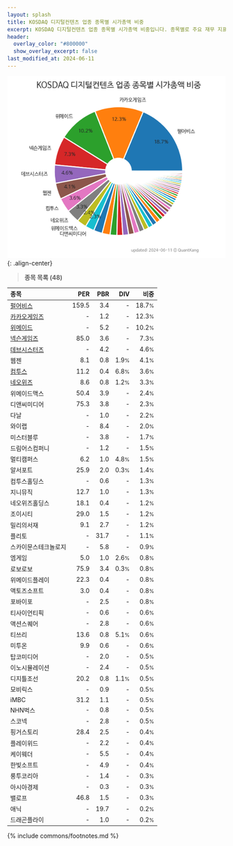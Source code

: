 ```yaml
---
layout: splash
title: KOSDAQ 디지털컨텐츠 업종 종목별 시가총액 비중
excerpt: KOSDAQ 디지털컨텐츠 업종 종목별 시가총액 비중입니다. 종목별로 주요 재무 지표를 함께 표시합니다.
header:
  overlay_color: "#800000"
  show_overlay_excerpt: false
last_modified_at: 2024-06-11
---
```



![KOSDAQ 디지털컨텐츠 업종 종목별 시가총액 비중](/stats/sector/images/kosdaq_업종_디지털컨텐츠_종목.png){: .align-center}


> **종목 목록 (48)**<a id="list"></a>

| **종목** | **PER** | **PBR** | **DIV** | **비중** |
| :------- | ------: | ------: | ------: | -------: |
| [펄어비스](/263750/) | 159.5 | 3.4 | - | 18.7<small>%</small> |
| [카카오게임즈](/293490/) | - | 1.2 | - | 12.3<small>%</small> |
| [위메이드](/112040/) | - | 5.2 | - | 10.2<small>%</small> |
| [넥슨게임즈](/225570/) | 85.0 | 3.6 | - | 7.3<small>%</small> |
| [데브시스터즈](/194480/) | - | 4.2 | - | 4.6<small>%</small> |
| 웹젠 | 8.1 | 0.8 | 1.9<small>%</small> | 4.1<small>%</small> |
| [컴투스](/078340/) | 11.2 | 0.4 | 6.8<small>%</small> | 3.6<small>%</small> |
| [네오위즈](/095660/) | 8.6 | 0.8 | 1.2<small>%</small> | 3.3<small>%</small> |
| 위메이드맥스 | 50.4 | 3.9 | - | 2.4<small>%</small> |
| 디앤씨미디어 | 75.3 | 3.8 | - | 2.3<small>%</small> |
| 다날 | - | 1.0 | - | 2.2<small>%</small> |
| 와이랩 | - | 8.4 | - | 2.0<small>%</small> |
| 미스터블루 | - | 3.8 | - | 1.7<small>%</small> |
| 드림어스컴퍼니 | - | 1.2 | - | 1.5<small>%</small> |
| 멀티캠퍼스 | 6.2 | 1.0 | 4.8<small>%</small> | 1.5<small>%</small> |
| 알서포트 | 25.9 | 2.0 | 0.3<small>%</small> | 1.4<small>%</small> |
| 컴투스홀딩스 | - | 0.6 | - | 1.3<small>%</small> |
| 지니뮤직 | 12.7 | 1.0 | - | 1.3<small>%</small> |
| 네오위즈홀딩스 | 18.1 | 0.4 | - | 1.2<small>%</small> |
| 조이시티 | 29.0 | 1.5 | - | 1.2<small>%</small> |
| 밀리의서재 | 9.1 | 2.7 | - | 1.2<small>%</small> |
| 플리토 | - | 31.7 | - | 1.1<small>%</small> |
| 스카이문스테크놀로지 | - | 5.8 | - | 0.9<small>%</small> |
| 엠게임 | 5.0 | 1.0 | 2.6<small>%</small> | 0.8<small>%</small> |
| 로보로보 | 75.9 | 3.4 | 0.3<small>%</small> | 0.8<small>%</small> |
| 위메이드플레이 | 22.3 | 0.4 | - | 0.8<small>%</small> |
| 액토즈소프트 | 3.0 | 0.4 | - | 0.8<small>%</small> |
| 포바이포 | - | 2.5 | - | 0.8<small>%</small> |
| 티사이언티픽 | - | 0.6 | - | 0.6<small>%</small> |
| 액션스퀘어 | - | 2.8 | - | 0.6<small>%</small> |
| 티쓰리 | 13.6 | 0.8 | 5.1<small>%</small> | 0.6<small>%</small> |
| 미투온 | 9.9 | 0.6 | - | 0.6<small>%</small> |
| 탑코미디어 | - | 2.0 | - | 0.5<small>%</small> |
| 이노시뮬레이션 | - | 2.4 | - | 0.5<small>%</small> |
| 디지틀조선 | 20.2 | 0.8 | 1.1<small>%</small> | 0.5<small>%</small> |
| 모비릭스 | - | 0.9 | - | 0.5<small>%</small> |
| iMBC | 31.2 | 1.1 | - | 0.5<small>%</small> |
| NHN벅스 | - | 0.8 | - | 0.5<small>%</small> |
| 스코넥 | - | 2.8 | - | 0.5<small>%</small> |
| 핑거스토리 | 28.4 | 2.5 | - | 0.4<small>%</small> |
| 플레이위드 | - | 2.2 | - | 0.4<small>%</small> |
| 케이웨더 | - | 5.5 | - | 0.4<small>%</small> |
| 한빛소프트 | - | 4.9 | - | 0.4<small>%</small> |
| 룽투코리아 | - | 1.4 | - | 0.3<small>%</small> |
| 아시아경제 | - | 0.3 | - | 0.3<small>%</small> |
| 밸로프 | 46.8 | 1.5 | - | 0.3<small>%</small> |
| 애닉 | - | 19.7 | - | 0.2<small>%</small> |
| 드래곤플라이 | - | 1.0 | - | 0.2<small>%</small> |

{% include commons/footnotes.md %}